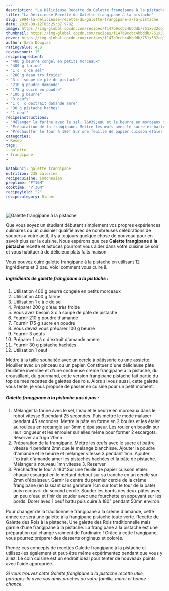 ```yaml
---
description: "La Délicieuse Recette du Galette frangipane à la pistache"
title: "La Délicieuse Recette du Galette frangipane à la pistache"
slug: 2994-la-delicieuse-recette-du-galette-frangipane-a-la-pistache
date: 2020-09-12T05:25:37.978Z
image: https://img-global.cpcdn.com/recipes/f147b9ccbc4bbddb/751x532cq70/galette-frangipane-a-la-pistache-photo-principale-de-la-recette.jpg
thumbnail: https://img-global.cpcdn.com/recipes/f147b9ccbc4bbddb/751x532cq70/galette-frangipane-a-la-pistache-photo-principale-de-la-recette.jpg
cover: https://img-global.cpcdn.com/recipes/f147b9ccbc4bbddb/751x532cq70/galette-frangipane-a-la-pistache-photo-principale-de-la-recette.jpg
author: Sara Douglas
ratingvalue: 4.8
reviewcount: 15
recipeingredient:
- "400 g beurre congel en petits morceaux"
- "400 g farine"
- "1 c  c de sel"
- "200 g deau trs froide"
- "3 c  soupe de pte de pistache"
- "210 g poudre damande"
- "175 g sucre en poudre"
- "100 g beurre"
- "3 oeufs"
- "1 c  c dextrait damande amre"
- "30 g pistache haches"
- "1 oeuf"
recipeinstructions:
- "Mélanger la farine avec le sel, l&#39;eau et le beurre en morceaux dans le robot vitesse 6 pendant 25 secondes. Puis mettre le mode malaxer pendant 45 secondes. Mettre la pâte en forme en 2 boules et les étaler au rouleau en rectangle sur 3mm d&#39;épaisseur. Les rouler en boudin sur leur longueur et les enrouler sur elles même pour former 2 escargots. Réserver au frigo 20mn"
- "Préparation de la frangipane. Mettre les œufs avec le sucre et battre vitesse 4 pendant 2mn que le melange blanchisse. Ajouter la poudre d&#39;amande et le beurre et mélanger vitesse 3 pendant 1mn. Ajouter l&#39;extrait d&#39;amande amer les pistaches hachées et la pâte de pistache. Mélanger à nouveau 1mn vitesse 3. Reserver"
- "Préchauffer le four à 180°.Sur une feuille de papier cuisson etaler chaque escargot en le mettant debout sur sa tranche en un cercle sur 2mm d&#39;épaisseur. Garnir le centre du premier cercle de la crème frangipane (en laissant sans garniture 1cm sur tout le tour de la pate) puis recouvrir du second cercle. Souder les bords des deux pâtes avec un peu d&#39;eau et finir de souder avec une fourchette en appuyant sur les bords. Dorer avec 1 oeuf battu puis cuire à 180° pendant 50mn environ."
categories:
- Resep
tags:
- galette
- frangipane
- 

katakunci: galette frangipane  
nutrition: 235 calories
recipecuisine: Indonesian
preptime: "PT16M"
cooktime: "PT30M"
recipeyield: "2"
recipecategory: Dinner

---
```



![Galette frangipane à la pistache](https://img-global.cpcdn.com/recipes/f147b9ccbc4bbddb/751x532cq70/galette-frangipane-a-la-pistache-photo-principale-de-la-recette.jpg)

Que vous soyez un étudiant débutant simplement vos propres expériences culinaires ou un cuisinier qualifié avec de nombreuses célébrations de soupers à votre actif, il y a toujours quelque chose de nouveau pour en savoir plus sur la cuisine. Nous espérons que ces <strong> Galette frangipane à la pistache </strong> recette et astuces pourront vous aider dans votre cuisine ce soir et vous habituer à de délicieux plats faits maison.

<!--inarticleads1-->

Vous pouvez cuire galette frangipane à la pistache en utilisant 12 Ingrédients et 3 pas. Voici comment vous cuire il.

##### Ingrédients de galette frangipane à la pistache :

1. Utilisation 400 g beurre congelé en petits morceaux
1. Utilisation 400 g farine
1. Utilisation 1 c à c de sel
1. Préparer 200 g d&#39;eau très froide
1. Vous avez besoin 3 c à soupe de pâte de pistache
1. Fournir 210 g poudre d&#39;amande
1. Fournir 175 g sucre en poudre
1. Vous devez vous préparer 100 g beurre
1. Fournir 3 oeufs
1. Préparer 1 c à c d&#39;extrait d&#39;amande amère
1. Fournir 30 g pistache hachées
1. Utilisation 1 oeuf


Mettre à la taille souhaitée avec un cercle à pâtisserie ou une assiette. Mouiller avec un pinceau ou un papier. Constituer d&#39;une délicieuse pâte feuilletée inversée et d&#39;une onctueuse crème frangipane à la pistache, du croustillant, du gourmand, cette version frangipane pistache fait partie du top de mes recettes de galettes des rois. Alors si vous aussi, cette galette vous tente, je vous propose de passer en cuisine pour un petit moment. 

<!--inarticleads2-->

##### Galette frangipane à la pistache pas à pas :

1. Mélanger la farine avec le sel, l&#39;eau et le beurre en morceaux dans le robot vitesse 6 pendant 25 secondes. Puis mettre le mode malaxer pendant 45 secondes. Mettre la pâte en forme en 2 boules et les étaler au rouleau en rectangle sur 3mm d&#39;épaisseur. Les rouler en boudin sur leur longueur et les enrouler sur elles même pour former 2 escargots. Réserver au frigo 20mn
1. Préparation de la frangipane. Mettre les œufs avec le sucre et battre vitesse 4 pendant 2mn que le melange blanchisse. Ajouter la poudre d&#39;amande et le beurre et mélanger vitesse 3 pendant 1mn. Ajouter l&#39;extrait d&#39;amande amer les pistaches hachées et la pâte de pistache. Mélanger à nouveau 1mn vitesse 3. Reserver
1. Préchauffer le four à 180°.Sur une feuille de papier cuisson etaler chaque escargot en le mettant debout sur sa tranche en un cercle sur 2mm d&#39;épaisseur. Garnir le centre du premier cercle de la crème frangipane (en laissant sans garniture 1cm sur tout le tour de la pate) puis recouvrir du second cercle. Souder les bords des deux pâtes avec un peu d&#39;eau et finir de souder avec une fourchette en appuyant sur les bords. Dorer avec 1 oeuf battu puis cuire à 180° pendant 50mn environ.


Pour changer de la traditionnelle frangipane à la crème d&#39;amande, cette année ce sera une galette à la frangipane pistache toute verte. Recette de Galette des Rois à la pistache. Une galette des Rois traditionnelle mais garnie d&#39;une frangipane à la pistache. La frangipane à la pistache est une préparation qui change vraiment de l&#39;ordinaire ! Grâce à cette frangipane, vous pourrez préparer des desserts originaux et colorés. 

<!--inarticleads1-->

<p>
Prenez ces concepts de recettes Galette frangipane à la pistache et utilisez-les également et peut-être même expérimentez pendant que vous y allez. Le coin cuisine est un endroit idéal pour tenter de nouveaux points avec l'aide appropriée.
</p>

<p>
<i>Si vous trouvez cette Galette frangipane à la pistache recette utile, partagez-la avec vos amis proches ou votre famille, merci et bonne chance.</i>
</p>
